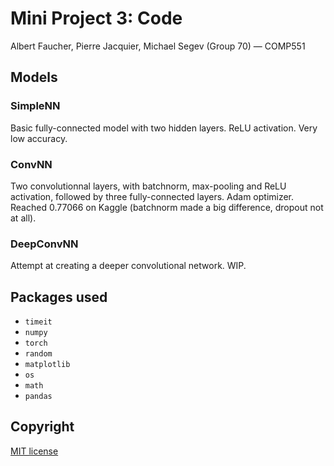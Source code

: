 # Mini Project 3: Code
Albert Faucher, Pierre Jacquier, Michael Segev (Group 70) — COMP551

## Models
### SimpleNN
Basic fully-connected model with two hidden layers. ReLU activation. Very low accuracy.

### ConvNN
Two convolutionnal layers, with batchnorm, max-pooling and ReLU activation, followed by three fully-connected layers. Adam optimizer. Reached 0.77066 on Kaggle (batchnorm made a big difference, dropout not at all).

### DeepConvNN
Attempt at creating a deeper convolutional network. WIP.

## Packages used
- `timeit`
- `numpy`
- `torch`
- `random`
- `matplotlib`
- `os`
- `math`
- `pandas`

## Copyright
[MIT license](LICENSE.md)
